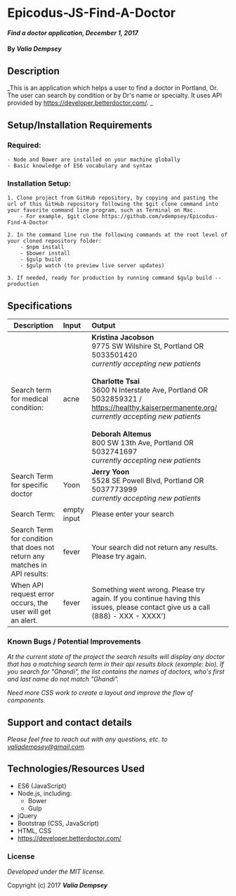 # Epicodus-JS-Find-A-Doctor

#### _Find a doctor application, December 1, 2017_


#### By _**Valia Dempsey**_



## Description

_This is an application which helps a user to find a doctor in Portland, Or. The user can search by condition or by Dr's name or specialty. It uses API provided by https://developer.betterdoctor.com/. _


## Setup/Installation Requirements

  ### Required:
    - Node and Bower are installed on your machine globally
    - Basic knowledge of ES6 vocabulary and syntax

  ### Installation Setup:
    1. Clone project from GitHub repository, by copying and pasting the url of this GitHub repository following the $git clone command into your favorite command line program, such as Terminal on Mac.  
        - For example, $git clone https://github.com/vdempsey/Epicodus-Find-A-Doctor

    2. In the command line run the following commands at the root level of your cloned repository folder:
        - $npm install
        - $bower install
        - $gulp build
        - $gulp watch (to preview live server updates)

    3. If needed, ready for production by running command $gulp build --production


## Specifications


| Description        | Input           | Output |
| ------------- |:-------------| :-----|
| Search term for medical condition:      | acne | **Kristina Jacobson**<br>9775 SW Wilshire St, Portland OR<br>5033501420<br>_currently accepting new patients_<br><br>**Charlotte Tsai**<br>3600 N Interstate Ave, Portland OR<br>5032859321 / https://healthy.kaiserpermanente.org/<br>_currently accepting new patients_<br><br>**Deborah Altemus**<br>800 SW 13th Ave, Portland OR<br>5032741697<br>_currently accepting new patients_ |
| Search Term for specific doctor      | Yoon      |   **Jerry Yoon** <br> 5528 SE Powell Blvd, Portland OR <br> 5037773999 <br> _currently accepting new patients_ |
| Search Term: | empty input     |  Please enter your search |
| Search Term for condition that does not return any matches in API results: | fever     | Your search did not return any results. Please try again. |
| When API request error occurs, the user will get an alert. | fever     | Something went wrong. Please try again. If you continue having this issues, please contact give us a call (888) - XXX - XXXX')|

### Known Bugs / Potential Improvements

_At the current state of the project the search results will display any doctor that has a matching search term in their api results block (example: bio). If you search for "Ghandi", the list contains the names of doctors, who's first and last name do not match "Ghandi"._

_Need more CSS work to create a layout and improve the flow of components._


## Support and contact details

_Please feel free to reach out with any questions, etc. to valiadempsey@gmail.com._


## Technologies/Resources Used

* ES6 (JavaScript)
* Node.js, including:
  - Bower
  - Gulp
* jQuery
* Bootstrap (CSS, JavaScript)
* HTML, CSS
* https://developer.betterdoctor.com/


### License

*Developed under the MIT license.*

Copyright (c) 2017 **_Valia Dempsey_**
